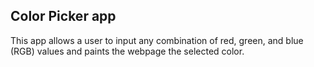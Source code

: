 <h2>Color Picker app</h2>

This app allows a user to input any combination of red, green, and blue (RGB) values and paints the webpage the selected color.